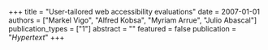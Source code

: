 +++
title = "User-tailored web accessibility evaluations"
date = 2007-01-01
authors = ["Markel Vigo", "Alfred Kobsa", "Myriam Arrue", "Julio Abascal"]
publication_types = ["1"]
abstract = ""
featured = false
publication = "*Hypertext*"
+++

